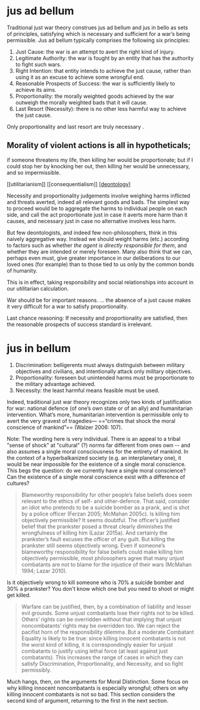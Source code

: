 # jus ad bellum

Traditional just war theory construes jus ad bellum and jus in bello as sets of principles, satisfying which is necessary and sufficient for a war’s being permissible. Jus ad bellum typically comprises the following six principles:

1.  Just Cause: the war is an attempt to avert the right kind of injury.
2.  Legitimate Authority: the war is fought by an entity that has the authority to fight such wars.
3.  Right Intention: that entity intends to achieve the just cause, rather than using it as an excuse to achieve some wrongful end.
4.  Reasonable Prospects of Success: the war is sufficiently likely to achieve its aims.
5.  Proportionality: the morally weighted goods achieved by the war outweigh the morally weighted bads that it will cause.
6.  Last Resort (Necessity): there is no other less harmful way to achieve the just cause.

Only proportionality and last resort are truly necessary .

## Morality of violent actions is all in hypotheticals;

if someone threatens my life, then killing her would be proportionate; but if I could stop her by knocking her out, then killing her would be unnecessary, and so impermissible.


[[utilitarianism]] [[consequentialism]] [[deontology]]

Necessity and proportionality judgements involve weighing harms inflicted and threats averted, indeed all relevant goods and bads. The simplest way to proceed would be to aggregate the harms to individual people on each side, and call the act proportionate just in case it averts more harm than it causes, and necessary just in case no alternative involves less harm. 

But few deontologists, and indeed few non-philosophers, think in this naively aggregative way. Instead we should weight harms (etc.) according to factors such as whether *the agent is directly responsible for them*, and whether they are intended or merely foreseen. Many also think that we can, perhaps even must, give greater importance in our deliberations to our loved ones (for example) than to those tied to us only by the common bonds of humanity. 

This is in effect, taking responsibility and social relationships into account in our utilitarian calculation.


War should be for important reasons. ... the absence of a just cause makes it very difficult for a war to satisfy proportionality.

Last chance reasoning: If necessity and proportionality are satisfied, then the reasonable prospects of success standard is irrelevant.



# jus in bellum

1.  Discrimination: belligerents must always distinguish between military objectives and civilians, and intentionally attack only military objectives.
2.  Proportionality: foreseen but unintended harms must be proportionate to the military advantage achieved.
3.  Necessity: the least harmful means feasible must be used.

Indeed, traditional just war theory recognizes only two kinds of justification for war: national defence (of one’s own state or of an ally) and humanitarian intervention. What’s more, humanitarian intervention is permissible only to avert the very gravest of tragedies— ==“crimes that shock the moral conscience of mankind”== (Walzer 2006: 107).

Note: The wording here is very individual. There is an appeal to a tribal "sense of shock" at "cultural" (?) norms far different from ones own -- and also assumes a single moral consciousness for the entirety of mankind. In the context of a hyperbalkanized society (e.g. an interplanetary one), it would be near impossible for the existence of a single moral conscience. This begs the question: do we currently  have a single moral conscience? Can the existence of a single moral conscience exist with a difference of cultures?



>Blameworthy responsibility for other people’s false beliefs does seem relevant to the ethics of self- and other-defence. That said, consider an idiot who pretends to be a suicide bomber as a prank, and is shot by a police officer (Ferzan 2005; McMahan 2005c). Is killing him objectively permissible? It seems doubtful. The officer’s justified belief that the prankster posed a threat clearly diminishes the wrongfulness of killing him (Lazar 2015a). And certainly the prankster’s fault excuses the officer of any guilt. But killing the prankster still seems objectively wrong. Even if someone’s blameworthy responsibility for false beliefs could make killing him objectively permissible, most philosophers agree that many unjust combatants are not to blame for the injustice of their wars (McMahan 1994; Lazar 2010).

Is it objectively wrong to kill someone who is 70% a suicide bomber and 30% a prankster? You don't know which one but you need to shoot or might get killed.

>Warfare can be justified, then, by a combination of liability and lesser evil grounds. Some unjust combatants lose their rights not to be killed. Others’ rights can be overridden without that implying that unjust noncombatants’ rights may be overridden too. We can reject the pacifist horn of the responsibility dilemma. But a moderate Combatant Equality is likely to be true: since killing innocent combatants is not the worst kind of killing, it is correspondingly easier for unjust combatants to justify using lethal force (at least against just combatants). This increases the range of cases in which they can satisfy Discrimination, Proportionality, and Necessity, and so fight permissibly.

Much hangs, then, on the arguments for Moral Distinction. Some focus on why killing innocent noncombatants is especially wrongful; others on why killing innocent combatants is not so bad. This section considers the second kind of argument, returning to the first in the next section.

[//begin]: # "Autogenerated link references for markdown compatibility"
[deontology]: deontology "deontology"
[//end]: # "Autogenerated link references"